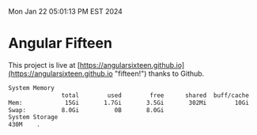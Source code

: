 Mon Jan 22 05:01:13 PM EST 2024

# Angular Fifteen


This project is live at [https://angularsixteen.github.io](https://angularsixteen.github.io "fifteen!") thanks to Github.

```bash
System Memory
               total        used        free      shared  buff/cache   available
Mem:            15Gi       1.7Gi       3.5Gi       302Mi        10Gi        13Gi
Swap:          8.0Gi          0B       8.0Gi
System Storage
430M	.
